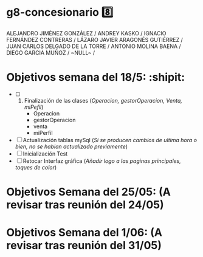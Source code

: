 # g8-concesionario :eight:
ALEJANDRO JIMÉNEZ GONZÁLEZ /
ANDREY KASKO /
IGNACIO FERNÁNDEZ CONTRERAS /
LÁZARO JAVIER ARAGONÉS GUTIÉRREZ /
JUAN CARLOS DELGADO DE LA TORRE /
ANTONIO MOLINA BAENA / 
DIEGO GARCIA MUÑOZ / 
~NULL~ /

# Objetivos semana del 18/5: :shipit:
- [ ] 1. Finalización de las clases (_Operacion, gestorOperacion, Venta, miPefil_) 
      - Operacion
      - gestorOperacion
      - venta
      - miPerfil
- [ ] Actualización tablas mySql (_Si se producen cambios de ultima hora o bien, no se habian actualizado previamente_)
- [ ] Inicialización Test  
- [ ] Retocar Interfaz gráfica (_Añadir logo a las paginas principales, toques de color_)

# Objetivos Semana del 25/05: (A revisar tras reunión del 24/05)

# Objetivos Semana del 1/06: (A revisar tras reunión del 31/05)
